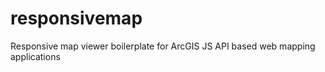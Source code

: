 responsivemap
=============

Responsive map viewer boilerplate for ArcGIS JS API based web mapping applications